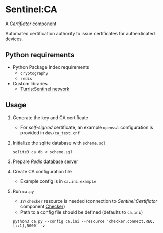 # Sentinel:CA

A *Certifiator* component

Automated certification authority to issue certificates for authenticated
devices.


## Python requirements

- Python Package Index requirements
    - `cryptography`
    - `redis`
- Custom libraries
    - [Turris:Sentinel network](https://gitlab.labs.nic.cz/turris/sentinel/sn)


## Usage

1. Generate the key and CA certificate
    - For *self-signed* certificate, an example `openssl` configuration is
      provided in `dev/ca_test.cnf`
2. Initialize the sqlite database with `scheme.sql`

    ```
    sqlite3 ca.db < scheme.sql
    ```

3. Prepare *Redis* database server
4. Create CA configuration file
    - Example config is in `ca.ini.example`
5. Run `ca.py`
    - *sn* `checker` resource is needed (connection to *Sentinel:Certifiator*
      component [Checker](https://gitlab.labs.nic.cz/turris/sentinel/checker))
    - Path to a config file should be defined (defaults to `ca.ini`)

    ```
    python3 ca.py --config ca.ini --resource 'checker,connect,REQ,[::1],5000' -v
    ```
